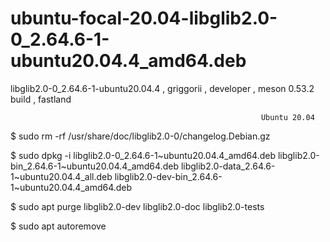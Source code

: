 # ubuntu-focal-20.04-libglib2.0-0_2.64.6-1-ubuntu20.04.4_amd64.deb
libglib2.0-0_2.64.6-1-ubuntu20.04.4 , griggorii , developer , meson 0.53.2 build , fastland

                                                            Ubuntu 20.04

$ sudo rm -rf /usr/share/doc/libglib2.0-0/changelog.Debian.gz

$ sudo dpkg -i libglib2.0-0_2.64.6-1~ubuntu20.04.4_amd64.deb libglib2.0-bin_2.64.6-1~ubuntu20.04.4_amd64.deb libglib2.0-data_2.64.6-1~ubuntu20.04.4_all.deb libglib2.0-dev-bin_2.64.6-1~ubuntu20.04.4_amd64.deb

$ sudo apt purge libglib2.0-dev libglib2.0-doc libglib2.0-tests

$ sudo apt autoremove


